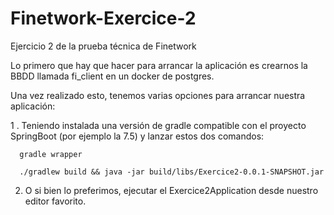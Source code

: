 # Finetwork-Exercice-2
Ejercicio 2 de la prueba técnica de Finetwork

Lo primero que hay que hacer para arrancar la aplicación es crearnos la BBDD llamada fi_client en un docker de postgres.

Una vez realizado esto, tenemos varias opciones para arrancar nuestra aplicación:


1 . Teniendo instalada una versión de gradle compatible con el proyecto SpringBoot (por ejemplo la 7.5) y lanzar estos dos comandos:

      gradle wrapper

      ./gradlew build && java -jar build/libs/Exercice2-0.0.1-SNAPSHOT.jar
  
  
  
2. O si bien lo preferimos, ejecutar el Exercice2Application desde nuestro editor favorito.

